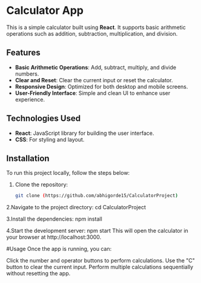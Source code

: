 # Calculator App

This is a simple calculator built using **React**. It supports basic arithmetic operations such as addition, subtraction, multiplication, and division.

## Features

- **Basic Arithmetic Operations**: Add, subtract, multiply, and divide numbers.
- **Clear and Reset**: Clear the current input or reset the calculator.
- **Responsive Design**: Optimized for both desktop and mobile screens.
- **User-Friendly Interface**: Simple and clean UI to enhance user experience.
  
## Technologies Used

- **React**: JavaScript library for building the user interface.
- **CSS**: For styling and layout.

## Installation

To run this project locally, follow the steps below:

1. Clone the repository:
   ```bash
   git clone (https://github.com/abhigorde15/CalculatorProject)

2.Navigate to the project directory:
  cd CalculatorProject

3.Install the dependencies:
  npm install

4.Start the development server:
  npm start
  This will open the calculator in your browser at http://localhost:3000.


#Usage
Once the app is running, you can:

Click the number and operator buttons to perform calculations.
Use the "C" button to clear the current input.
Perform multiple calculations sequentially without resetting the app.
